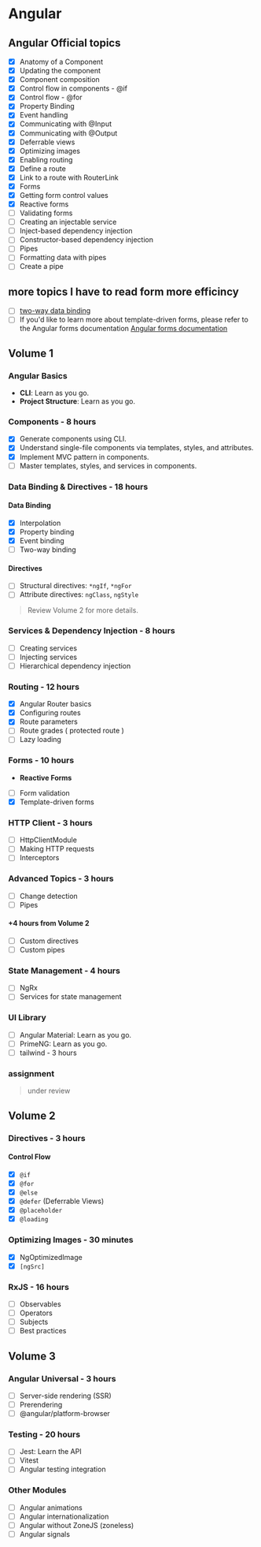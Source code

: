 # Angular

## Angular Official topics

- [x] Anatomy of a Component
- [x] Updating the component
- [x] Component composition
- [x] Control flow in components - @if
- [x] Control flow - @for
- [x] Property Binding
- [x] Event handling
- [x] Communicating with @Input
- [x] Communicating with @Output
- [x] Deferrable views
- [x] Optimizing images
- [x] Enabling routing
- [x] Define a route
- [x] Link to a route with RouterLink
- [x] Forms
- [x] Getting form control values
- [x] Reactive forms
- [ ] Validating forms
- [ ] Creating an injectable service
- [ ] Inject-based dependency injection
- [ ] Constructor-based dependency injection
- [ ] Pipes
- [ ] Formatting data with pipes
- [ ] Create a pipe

## more topics I have to read form more efficincy

- [ ] [two-way data binding](https://angular.dev/guide/templates/two-way-binding)
- [ ] If you'd like to learn more about template-driven forms, please refer to the Angular forms documentation [Angular forms documentation](https://angular.dev/guide/forms/reactive-forms)

## Volume 1

### Angular Basics

- **CLI**: Learn as you go.
- **Project Structure**: Learn as you go.

### Components - 8 hours

- [x] Generate components using CLI.
- [x] Understand single-file components via templates, styles, and attributes.
- [x] Implement MVC pattern in components.
- [ ] Master templates, styles, and services in components.

### Data Binding & Directives - 18 hours

#### Data Binding

- [x] Interpolation
- [x] Property binding
- [x] Event binding
- [ ] Two-way binding

#### Directives

- [ ] Structural directives: `*ngIf`, `*ngFor`
- [ ] Attribute directives: `ngClass`, `ngStyle`

> Review Volume 2 for more details.

### Services & Dependency Injection - 8 hours

- [ ] Creating services
- [ ] Injecting services
- [ ] Hierarchical dependency injection

### Routing - 12 hours

- [x] Angular Router basics
- [x] Configuring routes
- [x] Route parameters
- [ ] Route grades ( protected route )
- [ ] Lazy loading

### Forms - 10 hours

- **Reactive Forms**
- [ ] Form validation
- [x] Template-driven forms

### HTTP Client - 3 hours

- [ ] HttpClientModule
- [ ] Making HTTP requests
- [ ] Interceptors

### Advanced Topics - 3 hours

- [ ] Change detection
- [ ] Pipes

#### +4 hours from Volume 2

- [ ] Custom directives
- [ ] Custom pipes

### State Management - 4 hours

- [ ] NgRx
- [ ] Services for state management

### UI Library

- [ ] Angular Material: Learn as you go.
- [ ] PrimeNG: Learn as you go.
- [ ] tailwind - 3 hours

### assignment

> under review

## Volume 2

### Directives - 3 hours

#### Control Flow

- [x] `@if`
- [x] `@for`
- [x] `@else`
- [x] `@defer` (Deferrable Views)
- [x] `@placeholder`
- [x] `@loading`

### Optimizing Images - 30 minutes

- [x] NgOptimizedImage
- [x] `[ngSrc]`

### RxJS - 16 hours

- [ ] Observables
- [ ] Operators
- [ ] Subjects
- [ ] Best practices

## Volume 3

### Angular Universal - 3 hours

- [ ] Server-side rendering (SSR)
- [ ] Prerendering
- [ ] @angular/platform-browser

### Testing - 20 hours

- [ ] Jest: Learn the API
- [ ] Vitest
- [ ] Angular testing integration

### Other Modules

- [ ] Angular animations
- [ ] Angular internationalization
- [ ] Angular without ZoneJS (zoneless)
- [ ] Angular signals
